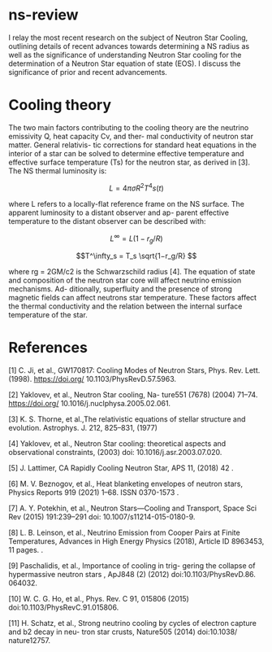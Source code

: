 # ns-review

 I relay the most recent research on the subject of Neutron Star Cooling,
outlining details of recent advances towards determining a NS radius as well as the significance of understanding
Neutron Star cooling for the determination of a Neutron Star equation of state (EOS). I discuss the significance of
prior and recent advancements.



# Cooling theory

The two main factors contributing to the cooling theory
are the neutrino emissivity Q, heat capacity Cv, and ther-
mal conductivity of neutron star matter. General relativis-
tic corrections for standard heat equations in the interior
of a star can be solved to determine effective temperature
and effective surface temperature (Ts) for the neutron star,
as derived in [3]. The NS thermal luminosity is:

$$ L= 4πσR^2T^4 s (t)$$

where L refers to a locally-flat reference frame on the
NS surface.
The apparent luminosity to a distant observer and ap-
parent effective temperature to the distant observer can be
described with:

$$ L^\infty= L(1−r_g/R)$$


$$T^\infty_s = T_s \sqrt{1−r_g/R} $$

where rg = 2GM/c2 is the Schwarzschild radius [4].
The equation of state and composition of the neutron
star core will affect neutrino emission mechanisms. Ad-
ditionally, superfluity and the presence of strong magnetic
fields can affect neutrons star temperature. These factors
affect the thermal conductivity and the relation between
the internal surface temperature of the star.


# References

[1] C. Ji, et al., GW170817: Cooling Modes of Neutron
Stars, Phys. Rev. Lett.(1998). https://doi.org/
10.1103/PhysRevD.57.5963.

[2] Yaklovev, et al., Neutron Star cooling, Na-
ture551 (7678) (2004) 71–74. https://doi.org/
10.1016/j.nuclphysa.2005.02.061.

[3] K. S. Thorne, et al.,The relativistic equations of
stellar structure and evolution. Astrophys. J. 212,
825–831, (1977)

[4] Yaklovev, et al., Neutron Star cooling: theoretical
aspects and observational constraints, (2003) doi:
10.1016/j.asr.2003.07.020.

[5] J. Lattimer, CA Rapidly Cooling Neutron Star, APS
11, (2018) 42 .

[6] M. V. Beznogov, et al., Heat blanketing envelopes
of neutron stars, Physics Reports 919 (2021) 1–68.
ISSN 0370-1573 .

[7] A. Y. Potekhin, et al., Neutron Stars—Cooling and
Transport, Space Sci Rev (2015) 191:239–291 doi:
10.1007/s11214-015-0180-9.

[8] L. B. Leinson, et al., Neutrino Emission from
Cooper Pairs at Finite Temperatures, Advances in
High Energy Physics (2018), Article ID 8963453,
11 pages. .

[9] Paschalidis, et al., Importance of cooling in trig-
gering the collapse of hypermassive neutron stars ,
ApJ848 (2) (2012) doi:10.1103/PhysRevD.86.
064032.

[10] W. C. G. Ho, et al., Phys. Rev. C 91, 015806 (2015)
doi:10.1103/PhysRevC.91.015806.

[11] H. Schatz, et al., Strong neutrino cooling by
cycles of electron capture and b2 decay in neu-
tron star crusts, Nature505 (2014) doi:10.1038/
nature12757.
